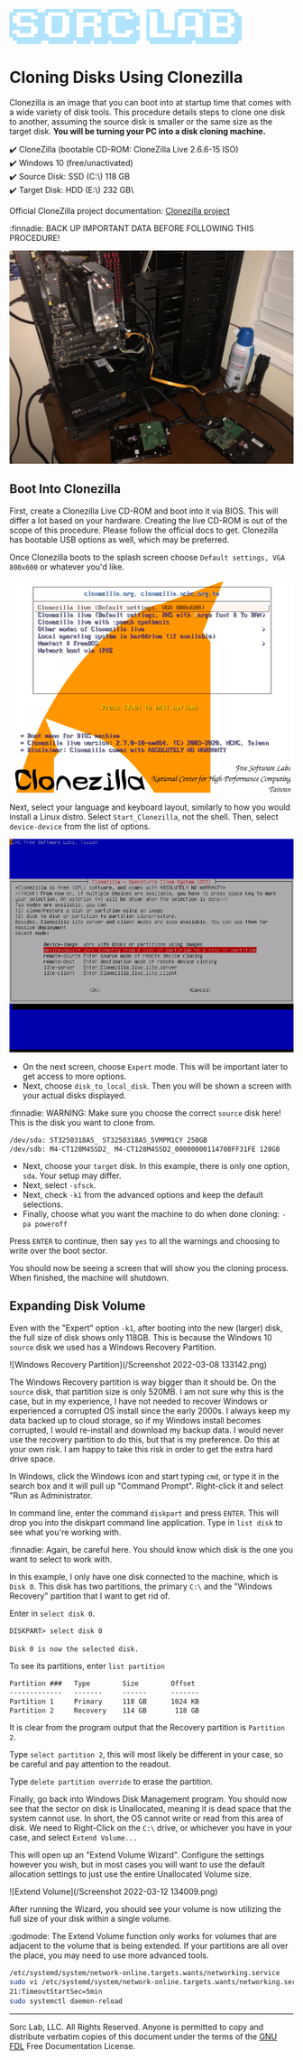 [![Sorc Lab](/SorcLabLogo_White.png)](https://sorc-lab.github.io/)

# Cloning Disks Using Clonezilla
Clonezilla is an image that you can boot into at startup time that comes with a wide variety of disk tools. This
procedure details steps to clone one disk to another, assuming the source disk is smaller or the same size as the
target disk. **You will be turning your PC into a disk cloning machine.**

:heavy_check_mark: CloneZilla (bootable CD-ROM: CloneZilla Live 2.6.6-15 ISO)\
:heavy_check_mark: Windows 10 (free/unactivated)\
:heavy_check_mark: Source Disk: SSD (C:\\) 118 GB\
:heavy_check_mark: Target Disk: HDD (E:\\) 232 GB\

Official CloneZilla project documentation: [Clonezilla project](https://clonezilla.org/show-live-doc-content.php?topic=clonezilla-live/doc/03_Disk_to_disk_clone)

:finnadie: BACK UP IMPORTANT DATA BEFORE FOLLOWING THIS PROCEDURE!

![Disk Hardware SATA Connections](/IMG-1910.jpg)


## Boot Into Clonezilla
First, create a Clonezilla Live CD-ROM and boot into it via BIOS. This will differ a lot based on your hardware.
Creating the live CD-ROM is out of the scope of this procedure. Please follow the official docs to get. Clonezilla has
bootable USB options as well, which may be preferred.

Once Clonezilla boots to the splash screen choose `Default settings, VGA 800x600` or whatever you'd like.

![Clonezilla Splash Screen](/ocs-01-bootmenu.png)

Next, select your language and keyboard layout, similarly to how you would install a Linux distro. Select `Start_Clonezilla`,
not the shell. Then, select `device-device` from the list of options.



![Choose device-device](/ocs-05-2-device-device-clone.png)

- On the next screen, choose `Expert` mode. This will be important later to get access to more options.
- Next, choose `disk_to_local_disk`. Then you will be shown a screen with your actual disks displayed.

:finnadie: WARNING: Make sure you choose the correct `source` disk here! This is the disk you want to clone from.

```
/dev/sda: ST3250318AS_ ST3250318AS_5VMPM1CY 250GB
/dev/sdb: M4-CT128M4SSD2_ M4-CT128M4SSD2_00000000114708FF31FE 128GB
```

- Next, choose your `target` disk. In this example, there is only one option, `sda`. Your setup may differ.
- Next, select `-sfsck`.
- Next, check `-k1` from the advanced options and keep the default selections.
- Finally, choose what you want the machine to do when done cloning: `-pa poweroff`

Press `ENTER` to continue, then say `yes` to all the warnings and choosing to write over the boot sector.

You should now be seeing a screen that will show you the cloning process. When finished, the machine will shutdown.


## Expanding Disk Volume
Even with the "Expert" option `-k1`, after booting into the new (larger) disk, the full size of disk shows only 118GB.
This is because the Windows 10 `source` disk we used has a Windows Recovery Partition.

![Windows Recovery Partition](/Screenshot 2022-03-08 133142.png)

The Windows Recovery partition is way bigger than it should be. On the `source` disk, that partition size is only 520MB.
I am not sure why this is the case, but in my experience, I have not needed to recover Windows or experienced a
corrupted OS install since the early 2000s. I always keep my data backed up to cloud storage, so if my Windows install
becomes corrupted, I would re-install and download my backup data. I would never use the recovery partition to do this,
but that is my preference. Do this at your own risk. I am happy to take this risk in order to get the extra hard drive
space.

In Windows, click the Windows icon and start typing `cmd`, or type it in the search box and it will pull up
"Command Prompt". Right-click it and select "Run as Administrator.

In command line, enter the command `diskpart` and press `ENTER`. This will drop you into the diskpart command line
application. Type in `list disk` to see what you're working with.

:finnadie: Again, be careful here. You should know which disk is the one you want to select to work with.

In this example, I only have one disk connected to the machine, which is `Disk 0`. This disk has two partitions, the
primary `C:\` and the "Windows Recovery" partition that I want to get rid of.

Enter in `select disk 0`.

```
DISKPART> select disk 0

Disk 0 is now the selected disk.
```

To see its partitions, enter `list partition`

```
Partition ###   Type        Size        Offset
-------------   -------     ------      -------
Partition 1     Primary     118 GB      1024 KB
Partition 2     Recovery    114 GB       118 GB
```

It is clear from the program output that the Recovery partition is `Partition 2`.

Type `select partition 2`, this will most likely be different in your case, so be careful and pay attention to the
readout.

Type `delete partition override` to erase the partition.

Finally, go back into Windows Disk Management program. You should now see that the sector on disk is Unallocated,
meaning it is dead space that the system cannot use. In short, the OS cannot write or read from this area of disk. We
need to Right-Click on the `C:\` drive, or whichever you have in your case, and select `Extend Volume...`

This will open up an "Extend Volume Wizard". Configure the settings however you wish, but in most cases you will want to
use the default allocation settings to just use the entire Unallocated Volume size.

![Extend Volume](/Screenshot 2022-03-12 134009.png)

After running the Wizard, you should see your volume is now utilizing the full size of your disk within a single volume.

:godmode: The Extend Volume function only works for volumes that are adjacent to the volume that is being extended. If
your partitions are all over the place, you may need to use more advanced tools.


```bash
/etc/systemd/system/network-online.targets.wants/networking.service
sudo vi /etc/systemd/system/network-online.targets.wants/networking.service
21:TimeoutStartSec=5min
sudo systemctl daemon-reload
```

---
Sorc Lab, LLC. All Rights Reserved. Anyone is permitted to copy and distribute verbatim copies of this document under
the terms of the [GNU FDL](http://www.gnu.org/licenses/fdl.html) Free Documentation License.
